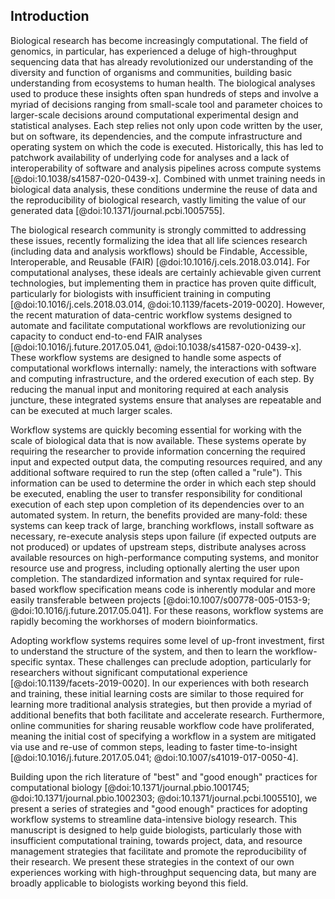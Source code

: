 ## Introduction

Biological research has become increasingly computational.
The field of genomics, in particular, has experienced a deluge of high-throughput sequencing data that has already revolutionized our understanding of the diversity and function of organisms and communities, building basic understanding from ecosystems to human health.
The biological analyses used to produce these insights often span hundreds of steps and involve a myriad of decisions ranging from small-scale tool and parameter choices to larger-scale decisions around computational experimental design and statistical analyses.
Each step relies not only upon code written by the user, but on software, its dependencies, and the compute infrastructure and operating system on which the code is executed.
Historically, this has led to patchwork availability of underlying code for analyses and a lack of interoperability of software and analysis pipelines across compute systems [@doi:10.1038/s41587-020-0439-x].
Combined with unmet training needs in biological data analysis, these conditions undermine the reuse of data and the reproducibility of biological research, vastly limiting the value of our generated data [@doi:10.1371/journal.pcbi.1005755].

The biological research community is strongly committed to addressing these issues, recently formalizing the idea that all life sciences research (including data and analysis workflows) should be Findable, Accessible, Interoperable, and Reusable (FAIR) [@doi:10.1016/j.cels.2018.03.014].
For computational analyses, these ideals are certainly achievable given current technologies, but implementing them in practice has proven quite difficult, particularly for biologists with insufficient training in computing [@doi:10.1016/j.cels.2018.03.014, @doi:10.1139/facets-2019-0020].
However, the recent maturation of data-centric workflow systems designed to automate and facilitate computational workflows are revolutionizing our capacity to conduct end-to-end FAIR analyses [@doi:10.1016/j.future.2017.05.041, @doi:10.1038/s41587-020-0439-x].
These workflow systems are designed to handle some aspects of computational workflows internally: namely, the interactions with software and computing infrastructure, and the ordered execution of each step.
By reducing the manual input and monitoring required at each analysis juncture, these integrated systems ensure that analyses are repeatable and can be executed at much larger scales.

Workflow systems are quickly becoming essential for working with the scale of biological data that is now available.
These systems operate by requiring the researcher to provide information concerning the required input and expected output data, the computing resources required, and any additional software required to run the step (often called a "rule").
This information can be used to determine the order in which each step should be executed, enabling the user to transfer responsibility for conditional execution of each step upon completion of its dependencies over to an automated system.
In return, the benefits provided are many-fold: these systems can keep track of large, branching workflows, install software as necessary, re-execute analysis steps upon failure (if expected outputs are not produced) or updates of upstream steps, distribute analyses across available resources on high-performance computing systems, and monitor resource use and progress, including optionally alerting the user upon completion.
The standardized information and syntax required for rule-based workflow specification means code is inherently modular and more easily transferable between projects [@doi:10.1007/s00778-005-0153-9; @doi:10.1016/j.future.2017.05.041].
For these reasons, workflow systems are rapidly becoming the workhorses of modern bioinformatics.

Adopting workflow systems requires some level of up-front investment, first to understand the structure of the system, and then to learn the workflow-specific syntax.
These challenges can preclude adoption, particularly for researchers without significant computational experience [@doi:10.1139/facets-2019-0020].
In our experiences with both research and training, these initial learning costs are similar to those required for learning more traditional analysis strategies, but then provide a myriad of additional benefits that both facilitate and accelerate research.
Furthermore, online communities for sharing reusable workflow code have proliferated, meaning the initial cost of specifying a workflow in a system are mitigated via use and re-use of common steps, leading to faster time-to-insight [@doi:10.1016/j.future.2017.05.041; @doi:10.1007/s41019-017-0050-4].

Building upon the rich literature of "best" and "good enough" practices for computational biology [@doi:10.1371/journal.pbio.1001745; @doi:10.1371/journal.pbio.1002303; @doi:10.1371/journal.pcbi.1005510], we present a series of strategies and "good enough" practices for adopting workflow systems to streamline data-intensive biology research. This manuscript is designed to help guide biologists, particularly those with insufficient computational training, towards project, data, and resource management strategies that facilitate and promote the reproducibility of their research.
We present these strategies in the context of our own experiences working with high-throughput sequencing data, but many are broadly applicable to biologists working beyond this field.
